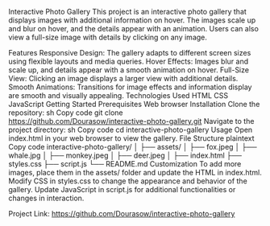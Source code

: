 Interactive Photo Gallery
This project is an interactive photo gallery that displays images with additional information on hover. The images scale up and blur on hover, and the details appear with an animation. Users can also view a full-size image with details by clicking on any image.

Features
Responsive Design: The gallery adapts to different screen sizes using flexible layouts and media queries.
Hover Effects: Images blur and scale up, and details appear with a smooth animation on hover.
Full-Size View: Clicking an image displays a larger view with additional details.
Smooth Animations: Transitions for image effects and information display are smooth and visually appealing.
Technologies Used
HTML
CSS
JavaScript
Getting Started
Prerequisites
Web browser
Installation
Clone the repository:
sh
Copy code
git clone https://github.com/Dourasow/interactive-photo-gallery.git
Navigate to the project directory:
sh
Copy code
cd interactive-photo-gallery
Usage
Open index.html in your web browser to view the gallery.
File Structure
plaintext
Copy code
interactive-photo-gallery/
│
├── assets/
│   ├── fox.jpeg
│   ├── whale.jpg
│   ├── monkey.jpeg
│   ├── deer.jpeg
│
├── index.html
├── styles.css
├── script.js
└── README.md
Customization
To add more images, place them in the assets/ folder and update the HTML in index.html.
Modify CSS in styles.css to change the appearance and behavior of the gallery.
Update JavaScript in script.js for additional functionalities or changes in interaction.


Project Link: https://github.com/Dourasow/interactive-photo-gallery